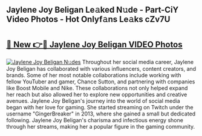 ## Jaylene Joy Beligan Le𝚊ked N𝚞de - Part-CiY Video Photos - Hot Onlyf𝚊ns Le𝚊ks cZv7U

# <h2><a href="http://ab88230.deff.icu/?id=Jaylene+Joy+Beligan">🔗 New 👉🔴 Jaylene Joy Beligan VIDEO Photos</a></h2>

[![Jaylene Joy Beligan N𝚞des](https://i.imgur.com/rIISA9y.gif)](http://ab88230.deff.icu/?id=Jaylene+Joy+Beligan)
Throughout her social media career, Jaylene Joy Beligan has collaborated with various influencers, content creators, and brands. Some of her most notable collaborations include working with fellow YouTuber and gamer, Chance Sutton, and partnering with companies like Boost Mobile and Nike. These collaborations not only helped expand her reach but also allowed her to explore new opportunities and creative avenues. Jaylene Joy Beligan's journey into the world of social media began with her love for gaming. She started streaming on Twitch under the username "GingerBreaker" in 2013, where she gained a small but dedicated following. Jaylene Joy Beligan's charisma and infectious energy shone through her streams, making her a popular figure in the gaming community.
